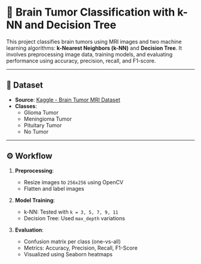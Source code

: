 # 🧠 Brain Tumor Classification with k-NN and Decision Tree

This project classifies brain tumors using MRI images and two machine learning algorithms: **k-Nearest Neighbors (k-NN)** and **Decision Tree**. It involves preprocessing image data, training models, and evaluating performance using accuracy, precision, recall, and F1-score.

---

## 📁 Dataset

- **Source**: [Kaggle - Brain Tumor MRI Dataset](https://www.kaggle.com/datasets/masoudnickparvar/brain-tumor-mri-dataset)
- **Classes**:
  - Glioma Tumor
  - Meningioma Tumor
  - Pituitary Tumor
  - No Tumor

---

## ⚙️ Workflow

1. **Preprocessing**:
   - Resize images to `256x256` using OpenCV
   - Flatten and label images

2. **Model Training**:
   - k-NN: Tested with `k = 3, 5, 7, 9, 11`
   - Decision Tree: Used `max_depth` variations

3. **Evaluation**:
   - Confusion matrix per class (one-vs-all)
   - Metrics: Accuracy, Precision, Recall, F1-Score
   - Visualized using Seaborn heatmaps
